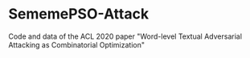 # SememePSO-Attack
Code and data of the ACL 2020 paper "Word-level Textual Adversarial Attacking as Combinatorial Optimization"
